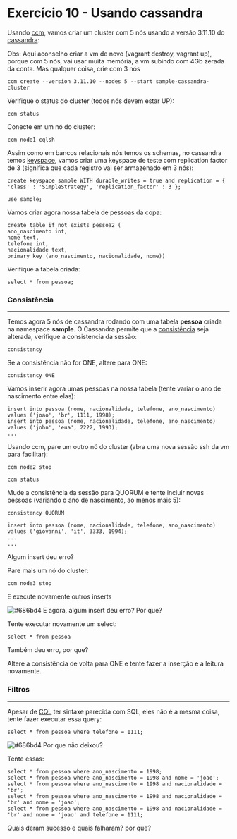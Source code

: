 # Exercício 10 - Usando cassandra

Usando [ccm](https://www.datastax.com/blog/ccm-development-tool-creating-local-cassandra-clusters), vamos criar um cluster com 5 nós usando a versão 3.11.10 do [cassandra](https://cassandra.apache.org/):

Obs: Aqui aconselho criar a vm de novo (vagrant destroy, vagrant up), porque com 5 nós, vai usar muita memória, a vm subindo com 4Gb zerada da conta. Mas qualquer coisa, crie com 3 nós

```console
ccm create --version 3.11.10 --nodes 5 --start sample-cassandra-cluster
```

Verifique o status do cluster (todos nós devem estar UP):

```console
ccm status
```

Conecte em um nó do cluster:

```console
ccm node1 cqlsh
```

Assim como em bancos relacionais nós temos os schemas, no cassandra temos [keyspace](https://docs.datastax.com/en/cql-oss/3.x/cql/cql_reference/cqlCreateKeyspace.html), vamos criar uma keyspace de teste com replication factor de 3 (significa que cada registro vai ser armazenado em 3 nós):

```cql
create keyspace sample WITH durable_writes = true and replication = { 'class' : 'SimpleStrategy', 'replication_factor' : 3 };

use sample;
```

Vamos criar agora nossa tabela de pessoas da copa:

```cql
create table if not exists pessoa2 ( 
ano_nascimento int, 
nome text, 
telefone int,
nacionalidade text,
primary key (ano_nascimento, nacionalidade, nome)) 
```

Verifique a tabela criada:

```cql
select * from pessoa;
```

### Consistência
---- 

Temos agora 5 nós de cassandra rodando com uma tabela **pessoa** criada na namespace **sample**. O Cassandra permite que a [consistência](https://docs.datastax.com/en/cassandra-oss/3.0/cassandra/dml/dmlConfigConsistency.html) seja alterada, verifique a consistencia da sessão:

```cql
consistency
```

Se a consistência não for ONE, altere para ONE:

```cql
consistency ONE
```

Vamos inserir agora umas pessoas na nossa tabela (tente variar o ano de nascimento entre elas):

```cql
insert into pessoa (nome, nacionalidade, telefone, ano_nascimento) values ('joao', 'br', 1111, 1998);
insert into pessoa (nome, nacionalidade, telefone, ano_nascimento) values ('john', 'eua', 2222, 1993);
...
```

Usando ccm, pare um outro nó do cluster (abra uma nova sessão ssh da vm para facilitar):

```console
ccm node2 stop

ccm status
```

Mude a consistência da sessão para QUORUM e tente incluir novas pessoas (variando o ano de nascimento, ao menos mais 5):

```console
consistency QUORUM

insert into pessoa (nome, nacionalidade, telefone, ano_nascimento) values ('giovanni', 'it', 3333, 1994);
...
...
```

Algum insert deu erro? 

Pare mais um nó do cluster:

```console
ccm node3 stop
```

E execute novamente outros inserts

![#686bd4](https://via.placeholder.com/10/686bd4?text=+) E agora, algum insert deu erro? Por que?

Tente executar novamente um select: 

```cql
select * from pessoa
```

Também deu erro, por que?

Altere a consistência de volta para ONE e tente fazer a inserção e a leitura novamente.


### Filtros
---

Apesar de [CQL](https://cassandra.apache.org/doc/latest/cql/) ter sintaxe parecida com SQL, eles não é a mesma coisa, tente fazer executar essa query:

```cql
select * from pessoa where telefone = 1111;
```

![#686bd4](https://via.placeholder.com/10/686bd4?text=+) Por que não deixou?

Tente essas:

```cql
select * from pessoa where ano_nascimento = 1998; 
select * from pessoa where ano_nascimento = 1998 and nome = 'joao';
select * from pessoa where ano_nascimento = 1998 and nacionalidade = 'br';
select * from pessoa where ano_nascimento = 1998 and nacionalidade = 'br' and nome = 'joao';
select * from pessoa where ano_nascimento = 1998 and nacionalidade = 'br' and nome = 'joao' and telefone = 1111;
```

Quais deram sucesso e quais falharam? por que?


